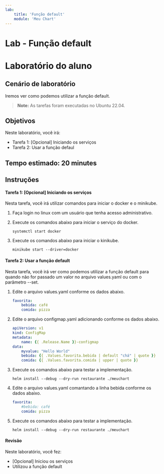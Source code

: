```yaml
---
lab:
    title: 'Função default'
    module: 'Meu Chart'
---
```


# Lab - Função default

# Laboratório do aluno

## Cenário de laboratório

Iremos ver como podemos utilizar a função default.

>**Note:** As tarefas foram executadas no Ubuntu 22.04.

## Objetivos

Neste laboratório, você irá:

+ Tarefa 1: [Opcional] Iniciando os serviços
+ Tarefa 2: Usar a função defaul

## Tempo estimado: 20 minutes

## Instruções

#### Tarefa 1: [Opcional] Iniciando os serviços

Nesta tarefa, você irá utilizar comandos para iniciar o docker e o minikube.

1. Faça login no linux com um usuário que tenha acesso administrativo.

1. Execute os comandos abaixo para iniciar o serviço do docker.

    ```shell
    systemctl start docker
    ```

1. Execute os comandos abaixo para iniciar o kinikube.

    ```shell
    minikube start --driver=docker
    ```

#### Tarefa 2: Usar a função default

Nesta tarefa, você irá ver como podemos utilizar a função default para quando não for passado um valor no arquivo values.yaml ou com o parâmetro --set.

1. Edite o arquivo values.yaml conforme os dados abaixo.

    ```yaml
    favorita:
        bebida: café
        comida: pizza
    ```

1. Edite o arquivo configmap.yaml adicionando conforme os dados abaixo.

    ```yaml
    apiVersion: v1
    kind: ConfigMap
    metadata:
        name: {{ .Release.Name }}-configmap
    data:
        myvalue: "Hello World"
        bebida: {{ .Values.favorita.bebida | default "chá" | quote }}
        comida: {{ .Values.favorita.comida | upper | quote }}
    ```

1. Execute os comandos abaixo para testar a implementação.

    ```shell
    helm install --debug --dry-run restaurante ./meuchart
    ```

1. Edite o arquivo values.yaml comantando a linha bebida conforme os dados abaixo.

    ```yaml
    favorita:
        #bebida: café
        comida: pizza
    ```

1. Execute os comandos abaixo para testar a implementação.

    ```shell
    helm install --debug --dry-run restaurante ./meuchart
    ```

#### Revisão

Neste laboratório, você fez:

- [Opcional] Iniciou os serviços
- Utilizou a função default
